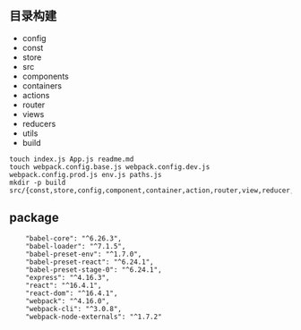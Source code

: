## 目录构建
* config
* const
* store
* src
* components
* containers
* actions
* router
* views
* reducers
* utils
* build
```
touch index.js App.js readme.md
touch webpack.config.base.js webpack.config.dev.js webpack.config.prod.js env.js paths.js
mkdir -p build src/{const,store,config,component,container,action,router,view,reducer,util,server}
```

## package

```
    "babel-core": "^6.26.3",
    "babel-loader": "^7.1.5",
    "babel-preset-env": "^1.7.0",
    "babel-preset-react": "^6.24.1",
    "babel-preset-stage-0": "^6.24.1",
    "express": "^4.16.3",
    "react": "^16.4.1",
    "react-dom": "^16.4.1",
    "webpack": "^4.16.0",
    "webpack-cli": "^3.0.8",
    "webpack-node-externals": "^1.7.2"
```
